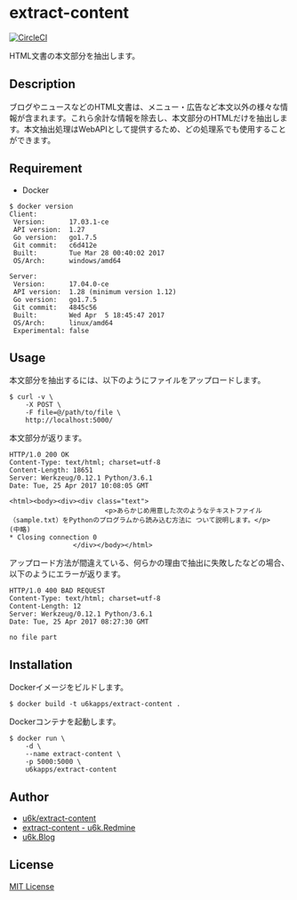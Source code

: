 # extract-content

[![CircleCI](https://circleci.com/gh/u6k/extract-content.svg?style=svg)](https://circleci.com/gh/u6k/extract-content)

HTML文書の本文部分を抽出します。

## Description

ブログやニュースなどのHTML文書は、メニュー・広告など本文以外の様々な情報が含まれます。これら余計な情報を除去し、本文部分のHTMLだけを抽出します。本文抽出処理はWebAPIとして提供するため、どの処理系でも使用することができます。

## Requirement

- Docker

```
$ docker version
Client:
 Version:      17.03.1-ce
 API version:  1.27
 Go version:   go1.7.5
 Git commit:   c6d412e
 Built:        Tue Mar 28 00:40:02 2017
 OS/Arch:      windows/amd64

Server:
 Version:      17.04.0-ce
 API version:  1.28 (minimum version 1.12)
 Go version:   go1.7.5
 Git commit:   4845c56
 Built:        Wed Apr  5 18:45:47 2017
 OS/Arch:      linux/amd64
 Experimental: false
```

## Usage

本文部分を抽出するには、以下のようにファイルをアップロードします。

```
$ curl -v \
    -X POST \
    -F file=@/path/to/file \
    http://localhost:5000/
```

本文部分が返ります。

```
HTTP/1.0 200 OK
Content-Type: text/html; charset=utf-8
Content-Length: 18651
Server: Werkzeug/0.12.1 Python/3.6.1
Date: Tue, 25 Apr 2017 10:08:05 GMT

<html><body><div><div class="text">
                        <p>あらかじめ用意した次のようなテキストファイル（sample.txt）をPythonのプログラムから読み込む方法に ついて説明します。</p>
(中略)
* Closing connection 0
                </div></body></html>
```

アップロード方法が間違えている、何らかの理由で抽出に失敗したなどの場合、以下のようにエラーが返ります。

```
HTTP/1.0 400 BAD REQUEST
Content-Type: text/html; charset=utf-8
Content-Length: 12
Server: Werkzeug/0.12.1 Python/3.6.1
Date: Tue, 25 Apr 2017 08:27:30 GMT

no file part
```

## Installation

Dockerイメージをビルドします。

```
$ docker build -t u6kapps/extract-content .
```

Dockerコンテナを起動します。

```
$ docker run \
    -d \
    --name extract-content \
    -p 5000:5000 \
    u6kapps/extract-content
```

## Author

- [u6k/extract-content](https://github.com/u6k/extract-content)
- [extract-content - u6k.Redmine](https://redmine.u6k.me/projects/extract-content)
- [u6k.Blog](https://blog.u6k.me/)

## License

[MIT License](https://github.com/u6k/extract-content/blob/master/LICENSE)
